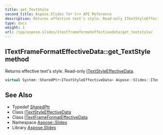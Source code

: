 ```yaml
---
title: get_TextStyle
second_title: Aspose.Slides for C++ API Reference
description: Returns effective text's style. Read-only ITextStyleEffectiveData.
type: docs
weight: 1
url: /cpp/aspose.slides/itextframeformateffectivedata/get_textstyle/
---
```

## ITextFrameFormatEffectiveData::get_TextStyle method


Returns effective text's style. Read-only [ITextStyleEffectiveData](../../itextstyleeffectivedata/).

```cpp
virtual System::SharedPtr<ITextStyleEffectiveData> Aspose::Slides::ITextFrameFormatEffectiveData::get_TextStyle()=0
```

## See Also

* Typedef [SharedPtr](../../../system/sharedptr/)
* Class [ITextStyleEffectiveData](../../itextstyleeffectivedata/)
* Class [ITextFrameFormatEffectiveData](../)
* Namespace [Aspose::Slides](../../)
* Library [Aspose.Slides](../../../)

